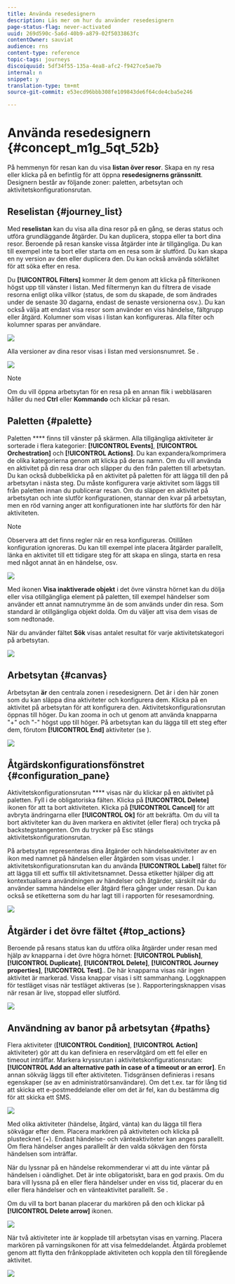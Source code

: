 ```yaml
---
title: Använda resedesignern
description: Läs mer om hur du använder resedesignern
page-status-flag: never-activated
uuid: 269d590c-5a6d-40b9-a879-02f5033863fc
contentOwner: sauviat
audience: rns
content-type: reference
topic-tags: journeys
discoiquuid: 5df34f55-135a-4ea8-afc2-f9427ce5ae7b
internal: n
snippet: y
translation-type: tm+mt
source-git-commit: e53ecd96bbb308fe109843de6f64cde4cba5e246

---
```



# Använda resedesignern {#concept_m1g_5qt_52b}

På hemmenyn för resan kan du visa **listan över resor**. Skapa en ny resa eller klicka på en befintlig för att öppna **resedesignerns gränssnitt**. Designern består av följande zoner: paletten, arbetsytan och aktivitetskonfigurationsrutan.

## Reselistan {#journey_list}

Med **reselistan** kan du visa alla dina resor på en gång, se deras status och utföra grundläggande åtgärder. Du kan duplicera, stoppa eller ta bort dina resor. Beroende på resan kanske vissa åtgärder inte är tillgängliga. Du kan till exempel inte ta bort eller starta om en resa som är slutförd. Du kan skapa en ny version av den eller duplicera den. Du kan också använda sökfältet för att söka efter en resa.

Du **[!UICONTROL Filters]** kommer åt dem genom att klicka på filterikonen högst upp till vänster i listan. Med filtermenyn kan du filtrera de visade resorna enligt olika villkor (status, de som du skapade, de som ändrades under de senaste 30 dagarna, endast de senaste versionerna osv.). Du kan också välja att endast visa resor som använder en viss händelse, fältgrupp eller åtgärd. Kolumner som visas i listan kan konfigureras. Alla filter och kolumner sparas per användare.

![](../assets/journey74.png)

Alla versioner av dina resor visas i listan med versionsnumret. Se [](../building-journeys/journey-versions.md).

![](../assets/journey37.png)

>[!NOTE]
>
>Om du vill öppna arbetsytan för en resa på en annan flik i webbläsaren håller du ned **Ctrl** eller **Kommando** och klickar på resan.

## Paletten {#palette}

Paletten **** finns till vänster på skärmen. Alla tillgängliga aktiviteter är sorterade i flera kategorier: **[!UICONTROL Events]**, **[!UICONTROL Orchestration]** och **[!UICONTROL Actions]**. Du kan expandera/komprimera de olika kategorierna genom att klicka på deras namn. Om du vill använda en aktivitet på din resa drar och släpper du den från paletten till arbetsytan. Du kan också dubbelklicka på en aktivitet på paletten för att lägga till den på arbetsytan i nästa steg. Du måste konfigurera varje aktivitet som läggs till från paletten innan du publicerar resan. Om du släpper en aktivitet på arbetsytan och inte slutför konfigurationen, stannar den kvar på arbetsytan, men en röd varning anger att konfigurationen inte har slutförts för den här aktiviteten.

>[!NOTE]
>
>Observera att det finns regler när en resa konfigureras. Otillåten konfiguration ignoreras. Du kan till exempel inte placera åtgärder parallellt, länka en aktivitet till ett tidigare steg för att skapa en slinga, starta en resa med något annat än en händelse, osv.

![](../assets/journey38.png)

Med ikonen **Visa inaktiverade objekt** i det övre vänstra hörnet kan du dölja eller visa otillgängliga element på paletten, till exempel händelser som använder ett annat namnutrymme än de som används under din resa. Som standard är otillgängliga objekt dolda. Om du väljer att visa dem visas de som nedtonade.

När du använder fältet **Sök** visas antalet resultat för varje aktivitetskategori på arbetsytan.

![](../assets/palette-filter.png)

## Arbetsytan {#canvas}

Arbetsytan **är** den centrala zonen i resedesignern. Det är i den här zonen som du kan släppa dina aktiviteter och konfigurera dem. Klicka på en aktivitet på arbetsytan för att konfigurera den. Aktivitetskonfigurationsrutan öppnas till höger. Du kan zooma in och ut genom att använda knapparna &quot;+&quot; och &quot;-&quot; högst upp till höger. På arbetsytan kan du lägga till ett steg efter dem, förutom **[!UICONTROL End]** aktiviteter (se [](../building-journeys/end-activity.md)).

![](../assets/journey39.png)

## Åtgärdskonfigurationsfönstret {#configuration_pane}

Aktivitetskonfigurationsrutan **** visas när du klickar på en aktivitet på paletten. Fyll i de obligatoriska fälten. Klicka på **[!UICONTROL Delete]** ikonen för att ta bort aktiviteten. Klicka på **[!UICONTROL Cancel]** för att avbryta ändringarna eller **[!UICONTROL Ok]** för att bekräfta. Om du vill ta bort aktiviteter kan du även markera en aktivitet (eller flera) och trycka på backstegstangenten. Om du trycker på Esc stängs aktivitetskonfigurationsrutan.

På arbetsytan representeras dina åtgärder och händelseaktiviteter av en ikon med namnet på händelsen eller åtgärden som visas under. I aktivitetskonfigurationsrutan kan du använda **[!UICONTROL Label]** fältet för att lägga till ett suffix till aktivitetsnamnet. Dessa etiketter hjälper dig att kontextualisera användningen av händelser och åtgärder, särskilt när du använder samma händelse eller åtgärd flera gånger under resan. Du kan också se etiketterna som du har lagt till i rapporten för resesamordning.

![](../assets/journey59bis.png)

## Åtgärder i det övre fältet {#top_actions}

Beroende på resans status kan du utföra olika åtgärder under resan med hjälp av knapparna i det övre högra hörnet: **[!UICONTROL Publish]**, **[!UICONTROL Duplicate]**, **[!UICONTROL Delete]**, **[!UICONTROL Journey properties]**, **[!UICONTROL Test]**.. De här knapparna visas när ingen aktivitet är markerad. Vissa knappar visas i sitt sammanhang. Loggknappen för testläget visas när testläget aktiveras (se [](../building-journeys/testing-the-journey.md)). Rapporteringsknappen visas när resan är live, stoppad eller slutförd.

![](../assets/journey41.png)

## Användning av banor på arbetsytan {#paths}

Flera aktiviteter (**[!UICONTROL Condition]**, **[!UICONTROL Action]** aktiviteter) gör att du kan definiera en reservåtgärd om ett fel eller en timeout inträffar. Markera kryssrutan i aktivitetskonfigurationsrutan: **[!UICONTROL Add an alternative path in case of a timeout or an error]**. En annan sökväg läggs till efter aktiviteten. Tidsgränsen definieras i resans egenskaper (se [](../building-journeys/changing-properties.md) av en administratörsanvändare). Om det t.ex. tar för lång tid att skicka ett e-postmeddelande eller om det är fel, kan du bestämma dig för att skicka ett SMS.

![](../assets/journey42.png)

Med olika aktiviteter (händelse, åtgärd, vänta) kan du lägga till flera sökvägar efter dem. Placera markören på aktiviteten och klicka på plustecknet (+). Endast händelse- och vänteaktiviteter kan anges parallellt. Om flera händelser anges parallellt är den valda sökvägen den första händelsen som inträffar.

När du lyssnar på en händelse rekommenderar vi att du inte väntar på händelsen i oändlighet. Det är inte obligatoriskt, bara en god praxis. Om du bara vill lyssna på en eller flera händelser under en viss tid, placerar du en eller flera händelser och en vänteaktivitet parallellt. Se [](../building-journeys/event-activities.md#section_vxv_h25_pgb).

Om du vill ta bort banan placerar du markören på den och klickar på **[!UICONTROL Delete arrow]** ikonen.

![](../assets/journey42ter.png)

När två aktiviteter inte är kopplade till arbetsytan visas en varning. Placera markören på varningsikonen för att visa felmeddelandet. Åtgärda problemet genom att flytta den frånkopplade aktiviteten och koppla den till föregående aktivitet.

![](../assets/canvas-disconnected.png)
